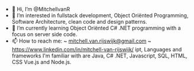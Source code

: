 - 👋 Hi, I’m @MitchellvanR
- 👀 I’m interested in fullstack development, Object Oriënted Programming, Software Architecture, clean code and design patterns.
- 🌱 I’m currently learning Object Oriënted C# .NET programming with a focus on server side code.
- 📫 How to reach me:
  ~ mitchell.van.rijswijk@gmail.com
  ~ https://www.linkedin.com/in/mitchell-van-rijswijk/ ipt, 
  Languages and frameworks I'm familiar with are Java, C# .NET, Javascript, SQL, HTML, CSS Vue.js and Node.js.  
